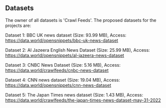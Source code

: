 ## Datasets 

The owner of all datasets is 'Crawl Feeds'. The proposed datasets for the projects are:


Dataset 1: BBC UK news dataset (Size: 93.99 MB), Access: https://data.world/opensnippets/bbc-uk-news-dataset 

Dataset 2: Al Jazeera English News Dataset (Size: 25.99 MB), Access: https://data.world/opensnippets/al-jazeera-news-dataset 

Dataset 3: CNBC News Dataset (Size: 5.16 MB), Access: https://data.world/crawlfeeds/cnbc-news-dataset 

Dataset 4: CNN news dataset (Size: 19.04 MB), Access: https://data.world/opensnippets/cnn-news-dataset 

Dataset 5: The Japan Times news dataset (Size: 1.43 MB), Access: https://data.world/crawlfeeds/the-japan-times-news-dataset-may-31-2022 


